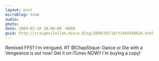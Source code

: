 ```yaml
---
layout: post
microblog: true
audio: 
photo: 
date: 2009-05-18 18:00:00 -0600
guid: http://craigmcclellan.micro.blog/2009/05/19/t1844368829.html
---
```

Remixed FF5?  I'm intrigued. RT @ChapStique: Dance or Die with a Vengeance is out now! Get it on iTunes NOW!! I'm buying a copy!
